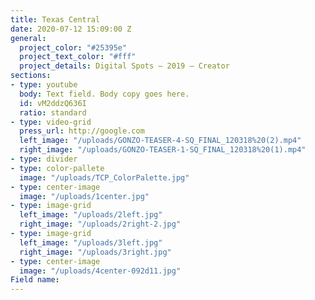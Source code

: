 ```yaml
---
title: Texas Central
date: 2020-07-12 15:09:00 Z
general:
  project_color: "#25395e"
  project_text_color: "#fff"
  project_details: Digital Spots – 2019 – Creator
sections:
- type: youtube
  body: Text field. Body copy goes here.
  id: vM2ddzQ636I
  ratio: standard
- type: video-grid
  press_url: http://google.com
  left_image: "/uploads/GONZO-TEASER-4-SQ_FINAL_120318%20(2).mp4"
  right_image: "/uploads/GONZO-TEASER-1-SQ_FINAL_120318%20(1).mp4"
- type: divider
- type: color-pallete
  image: "/uploads/TCP_ColorPalette.jpg"
- type: center-image
  image: "/uploads/1center.jpg"
- type: image-grid
  left_image: "/uploads/2left.jpg"
  right_image: "/uploads/2right-2.jpg"
- type: image-grid
  left_image: "/uploads/3left.jpg"
  right_image: "/uploads/3right.jpg"
- type: center-image
  image: "/uploads/4center-092d11.jpg"
Field name: 
---
```


